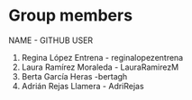 Group members
==================
NAME - GITHUB USER
1. Regina López Entrena - reginalopezentrena
2. Laura Ramírez Moraleda - LauraRamirezM
3. Berta García Heras -bertagh 
4. Adrián Rejas Llamera - AdriRejas
